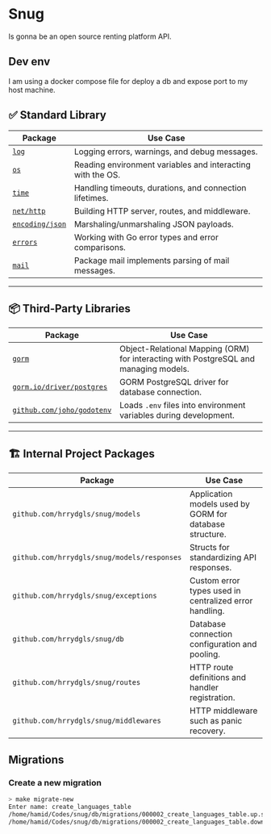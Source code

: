 # Snug

Is gonna be an open source renting platform API.

## Dev env

I am using a docker compose file for deploy a db and expose port to my host machine.

## ✅ Standard Library

| Package                                             | Use Case                                                   |
| --------------------------------------------------- | ---------------------------------------------------------- |
| [`log`](https://pkg.go.dev/log)                     | Logging errors, warnings, and debug messages.              |
| [`os`](https://pkg.go.dev/os)                       | Reading environment variables and interacting with the OS. |
| [`time`](https://pkg.go.dev/time)                   | Handling timeouts, durations, and connection lifetimes.    |
| [`net/http`](https://pkg.go.dev/net/http)           | Building HTTP server, routes, and middleware.              |
| [`encoding/json`](https://pkg.go.dev/encoding/json) | Marshaling/unmarshaling JSON payloads.                     |
| [`errors`](https://pkg.go.dev/errors)               | Working with Go error types and error comparisons.         |
| [`mail`](https://pkg.go.dev/net/mail)               | Package mail implements parsing of mail messages.          |

---

## 📦 Third-Party Libraries

| Package                                                                                      | Use Case                                                                             |
| -------------------------------------------------------------------------------------------- | ------------------------------------------------------------------------------------ |
| [`gorm`](https://gorm.io/)                                                                   | Object-Relational Mapping (ORM) for interacting with PostgreSQL and managing models. |
| [`gorm.io/driver/postgres`](https://gorm.io/docs/connecting_to_the_database.html#PostgreSQL) | GORM PostgreSQL driver for database connection.                                      |
| [`github.com/joho/godotenv`](https://github.com/joho/godotenv)                               | Loads `.env` files into environment variables during development.                    |

---

## 🏗️ Internal Project Packages

| Package                                     | Use Case                                                |
| ------------------------------------------- | ------------------------------------------------------- |
| `github.com/hrrydgls/snug/models`           | Application models used by GORM for database structure. |
| `github.com/hrrydgls/snug/models/responses` | Structs for standardizing API responses.                |
| `github.com/hrrydgls/snug/exceptions`       | Custom error types used in centralized error handling.  |
| `github.com/hrrydgls/snug/db`               | Database connection configuration and pooling.          |
| `github.com/hrrydgls/snug/routes`           | HTTP route definitions and handler registration.        |
| `github.com/hrrydgls/snug/middlewares`      | HTTP middleware such as panic recovery.                 |

## Migrations

### Create a new migration

```bash
> make migrate-new                      
Enter name: create_languages_table
/home/hamid/Codes/snug/db/migrations/000002_create_languages_table.up.sql
/home/hamid/Codes/snug/db/migrations/000002_create_languages_table.down.sql
```
